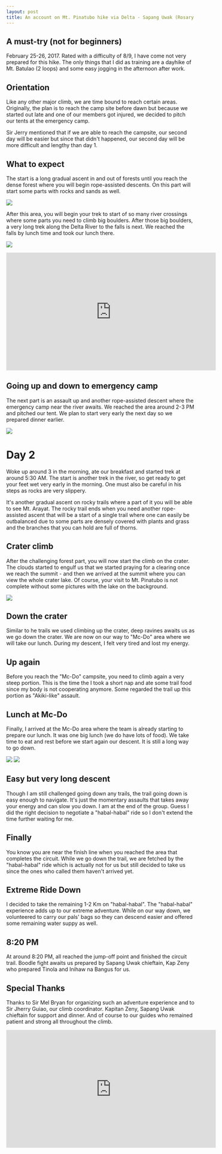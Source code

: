 ```yaml
---
layout: post
title: An account on Mt. Pinatubo hike via Delta - Sapang Uwak (Rosary Circuit Trail)
---
```


## A must-try (not for beginners)
February 25-26, 2017. Rated with a difficulty of 8/9, I have come not very prepared for this hike. The only things that I did as training are a dayhike of Mt. Batulao (2 loops) and some easy jogging in the afternoon after work.

## Orientation
Like any other major climb, we are time bound to reach certain areas. Originally, the plan is to reach the camp site before dawn but because we started out late and one of our members got injured, we decided to pitch our tents at the emergency camp.

Sir Jerry mentioned that if we are able to reach the campsite, our second day will be easier but since that didn't happened, our second day will be more difficult and lengthy than day 1.

## What to expect
The start is a long gradual ascent in and out of forests until you reach the dense forest where you will begin rope-assisted descents. On this part will start some parts with rocks and sands as well.

![](http://markhughneri.com/_img/pinatubo/rope-assisted.jpg)

After this area, you will begin your trek to start of so many river crossings where some parts you need to climb big boulders. After those big boulders, a very long trek along the Delta River to the falls is next. We reached the falls by lunch time and took our lunch there.

![](http://markhughneri.com/_img/pinatubo/boulder.jpg)

<iframe src="https://www.facebook.com/plugins/video.php?href=https%3A%2F%2Fwww.facebook.com%2Fbyahengruruk%2Fvideos%2F716564178505082%2F&show_text=0&width=560" width="560" height="315" style="border:none;overflow:hidden" scrolling="no" frameborder="0" allowTransparency="true" allowFullScreen="true"></iframe>

## Going up and down to emergency camp
The next part is an assault up and another rope-assisted descent where the emergency camp near the river awaits. We reached the area around 2-3 PM and pitched our tent. We plan to start very early the next day so we prepared dinner earlier.

![](http://markhughneri.com/_img/pinatubo/downcamp.png)

# Day 2
Woke up around 3 in the morning, ate our breakfast and started trek at around 5:30 AM. The start is another trek in the river, so get ready to get your feet wet very early in the morning. One must also be careful in his steps as rocks are very slippery.

It's another gradual ascent on rocky trails where a part of it you will be able to see Mt. Arayat. The rocky trail ends when you need another rope-assisted ascent that will be a start of a single trail where one can easily be outbalanced due to some parts are densely covered with plants and grass and the branches that you can hold are full of thorns.

## Crater climb
After the challenging forest part, you will now start the climb on the crater. The clouds started to engulf us that we started praying for a clearing once we reach the summit - and then we arrived at the summit where you can view the whole crater lake. Of course, your visit to Mt. Pinatubo is not complete without some pictures with the lake on the background.

![](http://markhughneri.com/_img/pinatubo/crater.jpg)

## Down the crater
Similar to he trails we used climbing up the crater, deep ravines awaits us as we go down the crater. We are now on our way to "Mc-Do" area where we will take our lunch. During my descent, I felt very tired and lost my energy.

## Up again
Before you reach the "Mc-Do" campsite, you need to climb again a very steep portion. This is the time the I took a short nap and ate some trail food since my body is not cooperating anymore. Some regarded the trail up this portion as "Akiki-like" assault.

## Lunch at Mc-Do 
Finally, I arrived at the Mc-Do area where the team is already starting to prepare our lunch. It was one big lunch (we do have lots of food). We take time to eat and rest before we start again our descent. It is still a long way to go down.

![](http://markhughneri.com/_img/pinatubo/lunch.jpg)
![](http://markhughneri.com/_img/pinatubo/lunchfood.jpg)

## Easy but very long descent
Though I am still challenged going down any trails, the trail going down is easy enough to navigate. It's just the momentary assaults that takes away your energy and can slow you down. I am at the end of the group. Guess I did the right decision to negotiate a "habal-habal" ride so I don't extend the time further waiting for me.

## Finally
You know you are near the finish line when you reached the area that completes the circuit. While we go down the trail, we are fetched by the "habal-habal" ride which is actually not for us but still decided to take us since the ones who called them haven't arrived yet.

## Extreme Ride Down
I decided to take the remaining 1-2 Km on "habal-habal". The "habal-habal" experience adds up to our extreme adventure. While on our way down, we volunteered to carry our pals' bags so they can descend easier and offered some remaining water suppy as well.

## 8:20 PM
At around 8:20 PM, all reached the jump-off point and finished the circuit trail. Boodle fight awaits us prepared by Sapang Uwak chieftain, Kap Zeny who prepared Tinola and Inihaw na Bangus for us.

## Special Thanks
Thanks to Sir Mel Bryan for organizing such an adventure experience and to Sir Jherry Guiao, our climb coordinator. Kapitan Zeny, Sapang Uwak chieftain for support and dinner. And of course to our guides who remained patient and strong all throughout the climb.

<iframe src="https://www.facebook.com/plugins/video.php?href=https%3A%2F%2Fwww.facebook.com%2Fbyahengruruk%2Fvideos%2F716646921830141%2F&show_text=0&width=560" width="560" height="315" style="border:none;overflow:hidden" scrolling="no" frameborder="0" allowTransparency="true" allowFullScreen="true"></iframe>

